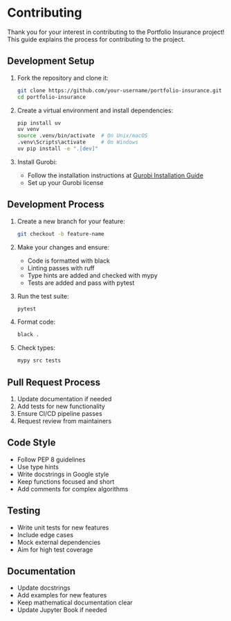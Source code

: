 # Contributing

Thank you for your interest in contributing to the Portfolio Insurance project! This guide explains the process for contributing to the project.

## Development Setup

1. Fork the repository and clone it:
   ```bash
   git clone https://github.com/your-username/portfolio-insurance.git
   cd portfolio-insurance
   ```

2. Create a virtual environment and install dependencies:
   ```bash
   pip install uv
   uv venv
   source .venv/bin/activate  # On Unix/macOS
   .venv\Scripts\activate     # On Windows
   uv pip install -e ".[dev]"
   ```

3. Install Gurobi:
   - Follow the installation instructions at [Gurobi Installation Guide](https://www.gurobi.com/documentation/quickstart.html)
   - Set up your Gurobi license

## Development Process

1. Create a new branch for your feature:
   ```bash
   git checkout -b feature-name
   ```

2. Make your changes and ensure:
   - Code is formatted with black
   - Linting passes with ruff
   - Type hints are added and checked with mypy
   - Tests are added and pass with pytest

3. Run the test suite:
   ```bash
   pytest
   ```

4. Format code:
   ```bash
   black .
   ```

5. Check types:
   ```bash
   mypy src tests
   ```

## Pull Request Process

1. Update documentation if needed
2. Add tests for new functionality
3. Ensure CI/CD pipeline passes
4. Request review from maintainers

## Code Style

- Follow PEP 8 guidelines
- Use type hints
- Write docstrings in Google style
- Keep functions focused and short
- Add comments for complex algorithms

## Testing

- Write unit tests for new features
- Include edge cases
- Mock external dependencies
- Aim for high test coverage

## Documentation

- Update docstrings
- Add examples for new features
- Keep mathematical documentation clear
- Update Jupyter Book if needed